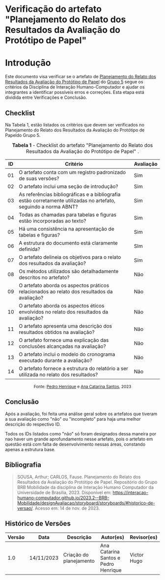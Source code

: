 # Verificação do artefato "Planejamento do Relato dos Resultados da Avaliação do Protótipo de Papel"

# Introdução

Este documento visa verificar se o artefato de [Planejamento do Relato dos Resultados da Avaliação do Protótipo de Papel](https://interacao-humano-computador.github.io/2023.2--BRB-Mobilidade/designAvaliacao/prototipo_papel/planejamentoResult/) do [Grupo 5](https://github.com/Interacao-Humano-Computador/2023.2--BRB-Mobilidade) segue os critérios da Disciplina de Interação Humano-Computador e ajudar os integrantes a identificar possíveis erros e correções. Esta etapa está dividida entre Verificações e Conclusão.

## Checklist

Na Tabela 1, estão listados os critérios que devem ser verificados no Planejamento do Relato dos Resultados da Avaliação do Protótipo de Papeldo Grupo 5.

<font size="3"><p style="text-align: center"><b>Tabela 1</b> - Checklist do artefato "Planejamento do Relato dos Resultados da Avaliação do Protótipo de Papel" . </p></font>

| ID  | Critério                                                                                                         | Avaliação |
| --- | ---------------------------------------------------------------------------------------------------------------- | --------- |
| 01  | O artefato conta com um registro padronizado de suas versões?                                                    | Sim       |
| 02  | O artefato inclui uma seção de introdução?                                                                       | Sim       |
| 03  | As referências bibliográficas e a bibliografia estão corretamente utilizadas no artefato, seguindo a norma ABNT? | Sim       |
| 04  | Todas as chamadas para tabelas e figuras estão incorporadas ao texto?                                            | Sim       |
| 05  | Há uma consistência na apresentação de tabelas e figuras?                                                        | Sim       |
| 06  | A estrutura do documento está claramente definida?                                                               | SIm       |
| 07  | O artefato delineia os objetivos para o relato dos resultados da avaliação?                                      | Sim       |
| 08  | Os métodos utilizados são detalhadamente descritos no artefato?                                                  | Não       |
| 09  | O artefato aborda os aspectos práticos relacionados ao relato dos resultados da avaliação?                       | Não       |
| 10  | O artefato aborda os aspectos éticos envolvidos no relato dos resultados da avaliação?                           | Não       |
| 11  | O artefato apresenta uma descrição dos resultados obtidos na avaliação?                                          | Não       |
| 12  | O artefato fornece uma explicação das conclusões alcançadas na avaliação?                                        | Não       |
| 13  | O artefato inclui o modelo do cronograma executado durante a avaliação?                                          | Não       |
| 14  | O artefato fornece a estrutura do relatório a ser utilizada no relato dos resultados?                            | Não       |

<font size="2"><p style="text-align: center">Fonte: [Pedro Henrique](https://github.com/pedro-hsf) e [Ana Catarina Santos](https://github.com/an4catarina), 2023</p></font>

## Conclusão

Após a avaliação, foi feita uma análise geral sobre os artefatos que tiveram a sua avaliação como "não" ou "incompleto" para haja uma melhor descrição do respectivo ID.

Todos os IDs listados como "não" só foram designados dessa maneira por nao haver um grande aprofundamento nesse artefato, pois o artefato em questão está com falta de desenvolvimento nessas áreas, constando apenas a estrutura base.

## Bibliografia

> SOUSA, Arthur; CARLOS, Fause. Planejamento do Relato dos Resultados da Avaliação do Protótipo de Papel. Repositório do Grupo BRB Mobilidade da disciplina de Interação Humano Computador da Universidade de Brasília, 2023. Disponível em: <https://interacao-humano-computador.github.io/2023.2--BRB-Mobilidade/designAvaliacao/storyboard/storyboards/#historico-de-versao/>. Acesso em: 14 de nov. de 2023.

## Histórico de Versões

| Versão | Data       | Descrição               | Autor(es)                            | Revisor(es) |
| ------ | ---------- | ----------------------- | ------------------------------------ | ----------- |
| 1.0    | 14/11/2023 | Criação do planejamento | Ana Catarina Santos e Pedro Henrique | Victor Hugo |

